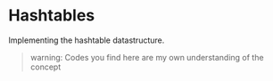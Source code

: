 # Hashtables
Implementing the hashtable datastructure.

> warning: Codes you find here are my own understanding of the concept
